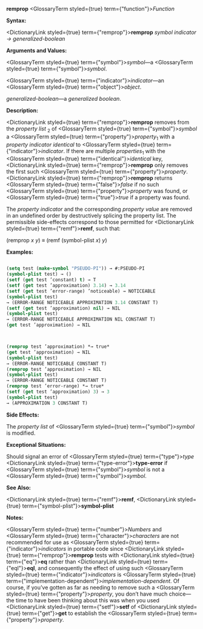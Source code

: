 **remprop** <GlossaryTerm styled={true} term={"function"}><i>Function</i></GlossaryTerm> 



**Syntax:** 



<DictionaryLink styled={true} term={"remprop"}><b>remprop</b></DictionaryLink> *symbol indicator → generalized-boolean* 



**Arguments and Values:** 



<GlossaryTerm styled={true} term={"symbol"}><i>symbol</i></GlossaryTerm>—a <GlossaryTerm styled={true} term={"symbol"}><i>symbol</i></GlossaryTerm>. 



<GlossaryTerm styled={true} term={"indicator"}><i>indicator</i></GlossaryTerm>—an <GlossaryTerm styled={true} term={"object"}><i>object</i></GlossaryTerm>. 



*generalized-boolean*—a *generalized boolean*. 



**Description:** 



<DictionaryLink styled={true} term={"remprop"}><b>remprop</b></DictionaryLink> removes from the *property list* <sub>2</sub> of <GlossaryTerm styled={true} term={"symbol"}><i>symbol</i></GlossaryTerm> a <GlossaryTerm styled={true} term={"property"}><i>property</i></GlossaryTerm><sub>1</sub> with a *property indicator identical* to <GlossaryTerm styled={true} term={"indicator"}><i>indicator</i></GlossaryTerm>. If there are multiple *properties*<sub>1</sub> with the <GlossaryTerm styled={true} term={"identical"}><i>identical</i></GlossaryTerm> key, <DictionaryLink styled={true} term={"remprop"}><b>remprop</b></DictionaryLink> only removes the first such <GlossaryTerm styled={true} term={"property"}><i>property</i></GlossaryTerm>. <DictionaryLink styled={true} term={"remprop"}><b>remprop</b></DictionaryLink> returns <GlossaryTerm styled={true} term={"false"}><i>false</i></GlossaryTerm> if no such <GlossaryTerm styled={true} term={"property"}><i>property</i></GlossaryTerm> was found, or <GlossaryTerm styled={true} term={"true"}><i>true</i></GlossaryTerm> if a property was found. 



The *property indicator* and the corresponding *property value* are removed in an undefined order by destructively splicing the property list. The permissible side-effects correspond to those permitted for <DictionaryLink styled={true} term={"remf"}><b>remf</b></DictionaryLink>, such that: 



(remprop *x y*) *≡* (remf (symbol-plist *x*) *y*) 



**Examples:**
```lisp

(setq test (make-symbol "PSEUDO-PI")) → #:PSEUDO-PI 
(symbol-plist test) → () 
(setf (get test ’constant) t) → T 
(setf (get test ’approximation) 3.14) → 3.14 
(setf (get test ’error-range) ’noticeable) → NOTICEABLE 
(symbol-plist test) 
→ (ERROR-RANGE NOTICEABLE APPROXIMATION 3.14 CONSTANT T) 
(setf (get test ’approximation) nil) → NIL 
(symbol-plist test) 
→ (ERROR-RANGE NOTICEABLE APPROXIMATION NIL CONSTANT T) 
(get test ’approximation) → NIL 



(remprop test ’approximation) *→ true* 
(get test ’approximation) → NIL 
(symbol-plist test) 
→ (ERROR-RANGE NOTICEABLE CONSTANT T) 
(remprop test ’approximation) → NIL 
(symbol-plist test) 
→ (ERROR-RANGE NOTICEABLE CONSTANT T) 
(remprop test ’error-range) *→ true* 
(setf (get test ’approximation) 3) → 3 
(symbol-plist test) 
→ (APPROXIMATION 3 CONSTANT T) 

```
**Side Effects:** 



The *property list* of <GlossaryTerm styled={true} term={"symbol"}><i>symbol</i></GlossaryTerm> is modified. 



**Exceptional Situations:** 



Should signal an error of <GlossaryTerm styled={true} term={"type"}><i>type</i></GlossaryTerm> <DictionaryLink styled={true} term={"type-error"}><b>type-error</b></DictionaryLink> if <GlossaryTerm styled={true} term={"symbol"}><i>symbol</i></GlossaryTerm> is not a <GlossaryTerm styled={true} term={"symbol"}><i>symbol</i></GlossaryTerm>. 



**See Also:** 



<DictionaryLink styled={true} term={"remf"}><b>remf</b></DictionaryLink>, <DictionaryLink styled={true} term={"symbol-plist"}><b>symbol-plist</b></DictionaryLink> 



**Notes:** 



<GlossaryTerm styled={true} term={"number"}><i>Numbers</i></GlossaryTerm> and <GlossaryTerm styled={true} term={"character"}><i>characters</i></GlossaryTerm> are not recommended for use as <GlossaryTerm styled={true} term={"indicator"}><i>indicators</i></GlossaryTerm> in portable code since <DictionaryLink styled={true} term={"remprop"}><b>remprop</b></DictionaryLink> tests with <DictionaryLink styled={true} term={"eq"}><b>eq</b></DictionaryLink> rather than <DictionaryLink styled={true} term={"eql"}><b>eql</b></DictionaryLink>, and consequently the effect of using such <GlossaryTerm styled={true} term={"indicator"}><i>indicators</i></GlossaryTerm> is <GlossaryTerm styled={true} term={"implementation-dependent"}><i>implementation-dependent</i></GlossaryTerm>. Of course, if you’ve gotten as far as needing to remove such a <GlossaryTerm styled={true} term={"property"}><i>property</i></GlossaryTerm>, you don’t have much choice—the time to have been thinking about this was when you used <DictionaryLink styled={true} term={"setf"}><b>setf</b></DictionaryLink> of <DictionaryLink styled={true} term={"get"}><b>get</b></DictionaryLink> to establish the <GlossaryTerm styled={true} term={"property"}><i>property</i></GlossaryTerm>. 



